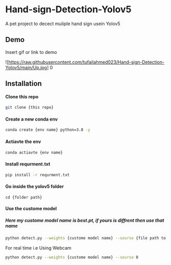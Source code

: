 
# Hand-sign-Detection-Yolov5

A pet project to decect muliple hand sign usein Yolov5


## Demo

Insert gif or link to demo

![https://raw.githubusercontent.com/tufailahmed023/Hand-sign-Detection-Yolov5/main/Up.jpg] 0
## Installation
#### Clone this repo
```bash
git clone {this repo}
```
#### Create a new conda env 
```bash
conda create {env name} python=3.8 -y 
```
#### Actiavte the env 
```bash
conda actiavte {env name}
```
#### Install requrment.txt
```bash
pip install -r requrment.txt
```

#### Go inside the yolov5 folder 
```
cd {folder path}
```
#### Use the custome model
##### Here my custome model name is best.pt, if yours is diffrent then use that name
```bash
python detect.py --weights {custome model name} --sourse {file path to predict }
```
For real time i.e Using Webcam
```bash
python detect.py --weights {custome model name} --sourse 0
```
  